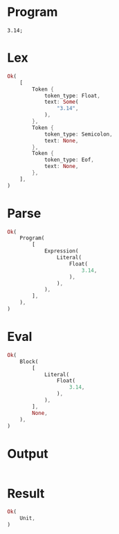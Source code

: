 # Program

```rustleaf
3.14;
```

# Lex

```rust
Ok(
    [
        Token {
            token_type: Float,
            text: Some(
                "3.14",
            ),
        },
        Token {
            token_type: Semicolon,
            text: None,
        },
        Token {
            token_type: Eof,
            text: None,
        },
    ],
)
```

# Parse

```rust
Ok(
    Program(
        [
            Expression(
                Literal(
                    Float(
                        3.14,
                    ),
                ),
            ),
        ],
    ),
)
```

# Eval

```rust
Ok(
    Block(
        [
            Literal(
                Float(
                    3.14,
                ),
            ),
        ],
        None,
    ),
)
```

# Output

```

```

# Result

```rust
Ok(
    Unit,
)
```
